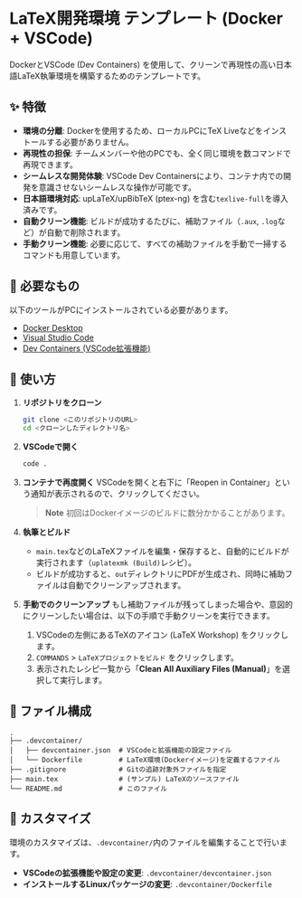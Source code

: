 # LaTeX開発環境 テンプレート (Docker + VSCode)

DockerとVSCode (Dev Containers) を使用して、クリーンで再現性の高い日本語LaTeX執筆環境を構築するためのテンプレートです。

## ✨ 特徴

- **環境の分離**: Dockerを使用するため、ローカルPCにTeX Liveなどをインストールする必要がありません。
- **再現性の担保**: チームメンバーや他のPCでも、全く同じ環境を数コマンドで再現できます。
- **シームレスな開発体験**: VSCode Dev Containersにより、コンテナ内での開発を意識させないシームレスな操作が可能です。
- **日本語環境対応**: upLaTeX/upBibTeX (ptex-ng) を含む`texlive-full`を導入済みです。
- **自動クリーン機能**: ビルドが成功するたびに、補助ファイル（`.aux`, `.log`など）が自動で削除されます。
- **手動クリーン機能**: 必要に応じて、すべての補助ファイルを手動で一掃するコマンドも用意しています。

## 🔧 必要なもの

以下のツールがPCにインストールされている必要があります。

- [Docker Desktop](https://www.docker.com/products/docker-desktop/)
- [Visual Studio Code](https://code.visualstudio.com/)
- [Dev Containers (VSCode拡張機能)](https://marketplace.visualstudio.com/items?itemName=ms-vscode-remote.remote-containers)

## 🚀 使い方

1.  **リポジトリをクローン**
    ```bash
    git clone <このリポジトリのURL>
    cd <クローンしたディレクトリ名>
    ```

2.  **VSCodeで開く**
    ```bash
    code .
    ```

3.  **コンテナで再度開く**
    VSCodeを開くと右下に「Reopen in Container」という通知が表示されるので、クリックしてください。
    
    > **Note**
    > 初回はDockerイメージのビルドに数分かかることがあります。

4.  **執筆とビルド**
    - `main.tex`などのLaTeXファイルを編集・保存すると、自動的にビルドが実行されます（`uplatexmk (Build)`レシピ）。
    - ビルドが成功すると、`out`ディレクトリにPDFが生成され、同時に補助ファイルは自動でクリーンアップされます。

5.  **手動でのクリーンアップ**
    もし補助ファイルが残ってしまった場合や、意図的にクリーンしたい場合は、以下の手順で手動クリーンを実行できます。
    1. VSCodeの左側にあるTeXのアイコン (LaTeX Workshop) をクリックします。
    2. `COMMANDS` > `LaTeXプロジェクトをビルド` をクリックします。
    3. 表示されたレシピ一覧から「**Clean All Auxiliary Files (Manual)**」を選択して実行します。

## 📁 ファイル構成

```
.
├── .devcontainer/
│   ├── devcontainer.json  # VSCodeと拡張機能の設定ファイル
│   └── Dockerfile         # LaTeX環境(Dockerイメージ)を定義するファイル
├── .gitignore             # Gitの追跡対象外ファイルを指定
├── main.tex               # (サンプル) LaTeXのソースファイル
└── README.md              # このファイル
```

## 🎨 カスタマイズ

環境のカスタマイズは、`.devcontainer/`内のファイルを編集することで行います。
- **VSCodeの拡張機能や設定の変更**: `.devcontainer/devcontainer.json`
- **インストールするLinuxパッケージの変更**: `.devcontainer/Dockerfile`
